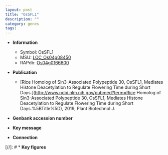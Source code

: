 ```yaml
---
layout: post
title: "OsSFL1"
description: ""
category: genes
tags: 
---
```


* **Information**  
    + Symbol: OsSFL1  
    + MSU: [LOC_Os04g08450](http://rice.plantbiology.msu.edu/cgi-bin/ORF_infopage.cgi?orf=LOC_Os04g08450)  
    + RAPdb: [Os04g0166600](http://rapdb.dna.affrc.go.jp/viewer/gbrowse_details/irgsp1?name=Os04g0166600)  

* **Publication**  
    + [Rice Homolog of Sin3-Associated Polypeptide 30, OsSFL1, Mediates Histone Deacetylation to Regulate Flowering Time during Short Days.](http://www.ncbi.nlm.nih.gov/pubmed?term=Rice Homolog of Sin3-Associated Polypeptide 30, OsSFL1, Mediates Histone Deacetylation to Regulate Flowering Time during Short Days.%5BTitle%5D), 2019, Plant Biotechnol J.

* **Genbank accession number**  

* **Key message**  

* **Connection**  

[//]: # * **Key figures**  



